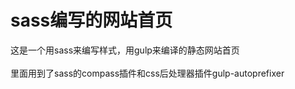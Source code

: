 # sass编写的网站首页
这是一个用sass来编写样式，用gulp来编译的静态网站首页<br><br>
里面用到了sass的compass插件和css后处理器插件gulp-autoprefixer
